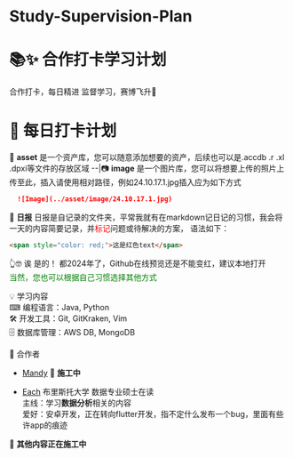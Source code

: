 # Study-Supervision-Plan
# 📚✨ 合作打卡学习计划

合作打卡，每日精进 监督学习，赛博飞升🙏

# 📅 每日打卡计划
📒 **asset**  是一个资产库，您可以随意添加想要的资产，后续也可以是.accdb .r .xl .dpxi等文件的存放区域
--|📷 **image** 是一个图片库，您可以将想要上传的照片上传至此，插入请使用相对路径，例如24.10.17.1.jpg插入应为如下方式
  ```markdown
    ![Image](../asset/image/24.10.17.1.jpg)
  ```
📝 **日报** 日报是自记录的文件夹，平常我就有在markdown记日记的习惯，我会将一天的内容简要记录，并<span style="color: red;">标记</span>问题或待解决的方案，
语法如下：
```markdown
<span style="color: red;">这是红色text</span>
```
👆🤓 诶 是的！ 都2024年了，Github在线预览还是不能变红，建议本地打开  
<span style="color: green;">当然，您也可以根据自己习惯选择其他方式</span>

💡 学习内容  
⌨ 编程语言：Java, Python  
🛠️ 开发工具：Git, GitKraken, Vim  
🗄️  数据库管理：AWS DB, MongoDB  

🙌 合作者 
- [Mandy](https://github.com/Mandy-MM)
🚧 **施工中** 
 
- [Each](https://github.com/Each9084) 
布里斯托大学 数据专业硕士在读  
主线：学习**数据分析**相关的内容  
爱好：安卓开发，正在转向flutter开发，指不定什么发布一个bug，里面有些许app的痕迹  

🚧 **其他内容正在施工中** 

